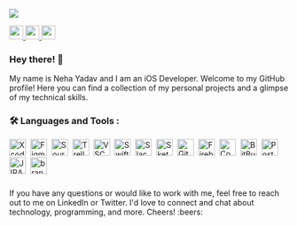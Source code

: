 ![](https://komarev.com/ghpvc/?username=nehayadav94&color=000000&style=for-the-badge)

<a href="https://www.linkedin.com/in/nehayadav94/">
  <img height="25" src="https://img.shields.io/badge/LinkedIn-0077B5?style=for-the-badge&logo=linkedin&logoColor=white"/>
</a>

<a href="mailto:nehayadav94@gmail.com">
  <img height="25" src="https://img.shields.io/badge/Gmail-D14836?style=for-the-badge&logo=gmail&logoColor=white"/>
</a>

<a href="https://twitter.com/nehayadav94">
<img height = "25" src="https://img.shields.io/badge/Twitter-1DA1F2?style=for-the-badge&logo=twitter&logoColor=white"/>
</a>

### Hey there! 👋

My name is Neha Yadav and I am an iOS Developer. Welcome to my GitHub profile! Here you can find a collection of my personal projects and a glimpse of my technical skills.

### :hammer_and_wrench: Languages and Tools :
<div>
<img src="https://cdn.jsdelivr.net/gh/devicons/devicon/icons/xcode/xcode-original.svg" title="Xcode" alt="Xcode" width="30" height="30"/>&nbsp;
<img src="https://cdn.jsdelivr.net/gh/devicons/devicon/icons/figma/figma-original.svg" title="Figma" alt="Figma" width="30" height="30"/>&nbsp;
<img src="https://cdn.jsdelivr.net/gh/devicons/devicon/icons/sourcetree/sourcetree-original.svg" title="Sourcetree" alt="Sourcetree" width="30" height="30"/>&nbsp;
<img src="https://cdn.jsdelivr.net/gh/devicons/devicon/icons/trello/trello-plain-wordmark.svg" title="Trello" alt="Trello" width="30" height="30"/>&nbsp;
<img src="https://cdn.jsdelivr.net/gh/devicons/devicon/icons/vscode/vscode-original.svg" title="VS code" alt="VSCode" width="30 height="30"/>&nbsp;
<img src="https://cdn.jsdelivr.net/gh/devicons/devicon/icons/swift/swift-original.svg" title="Swift" alt="Swift" width="30" height="30"/>&nbsp;
<img src="https://cdn.jsdelivr.net/gh/devicons/devicon/icons/slack/slack-original.svg" title="Slack" alt="Slack" width="30" height="30"/>&nbsp;
<img src="https://cdn.jsdelivr.net/gh/devicons/devicon/icons/sketch/sketch-original.svg" title="Sketch" alt="Sketch" width="30" height="30"/>&nbsp;
<img src="https://cdn.jsdelivr.net/gh/devicons/devicon/icons/git/git-original.svg" title="Git" alt="Git" width="30" height="30"/>&nbsp;
<img src="https://cdn.jsdelivr.net/gh/devicons/devicon/icons/firebase/firebase-plain.svg" title="Firebase" alt="Firebase" width="30" height="30"/>&nbsp;
<img src="https://cdn.jsdelivr.net/gh/devicons/devicon/icons/confluence/confluence-original.svg" title="Confluence" alt="Confluence" width="30" height="30"/>&nbsp;
<img src="https://cdn.jsdelivr.net/gh/devicons/devicon/icons/bitbucket/bitbucket-original.svg" title="BitBucket" alt="BitBucket" width="30" height="30"/>&nbsp;
<img src="https://www.vectorlogo.zone/logos/getpostman/getpostman-icon.svg" title="Postman" alt="Postman" width="30" height="30"/>&nbsp;
<img src="https://www.vectorlogo.zone/logos/atlassian_jira/atlassian_jira-icon.svg" title="JIRA" alt="JIRA" width="30" height="30"/>&nbsp;
<img src="https://www.vectorlogo.zone/logos/branchio/branchio-icon.svg" title="branch" alt="branch" width="30" height="30"/>
</div>

###
<div>
If you have any questions or would like to work with me, feel free to reach out to me on LinkedIn or Twitter. I'd love to connect and chat about technology, programming, and more. Cheers! :beers:
</div>

<!--
**nehayadav94/nehayadav94** is a ✨ _special_ ✨ repository because its `README.md` (this file) appears on your GitHub profile.

Here are some ideas to get you started:

- 🔭 I’m currently working on ...
- 🌱 I’m currently learning ...
- 👯 I’m looking to collaborate on ...
- 🤔 I’m looking for help with ...
- 💬 Ask me about ...
- 📫 How to reach me: ...
- 😄 Pronouns: ...
- ⚡ Fun fact: ...
When I'm not coding, you can find me getting my hands dirty with pottery, admiring stunning architecture, or indulging in new and exciting cuisines.
                                                                                                                          
###
<div>
<img src="https://github-readme-stats.vercel.app/api/top-langs?username=nehayadav94"/>
</div>
-->
